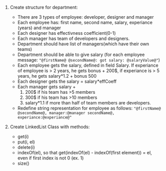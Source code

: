 1. Create structure for department:
    * There are 3 types of employee: developer, designer and manager
    * Each employee has: first name, second name, salary, experiance (years) and manager
    * Each designer has effectivness coefficient(0-1)
    * Each manager has team of developers and designers.
    * Department should have list of managers(which have their own teams)
    * Department should be able to give salary (for each employee message: `"@firstName@ @secondName@: got salary: @salaryValue@"`)
    * Each employee gets the salary, defined in field Salary. If experiance of employee is > 2 years, he gets bonus + 200$, if experiance is > 5 years, he gets salary*1.2 + bonus 500
    * Each designer gets the salary = salary*effCoeff
    * Each manager gets salary +
        1. 200$ if his team has >5 members
        2. 300$ if his team has >10 members
        3. salary*1.1 if more than half of team members are developers.
    * Redefine string representation for employee as follows: `"@firstName@ @secondName@, manager:@manager secondName@, experiance:@experiance@"`

2. Create LinkedList Class with methods:
    * get(i) 
    * put(i, el)
    * delete(i)
    * indexOf(el), so that get(indexOf(el) - indexOf(first element)) = el, even if first index is not 0 (ex. 1)
    * size()
